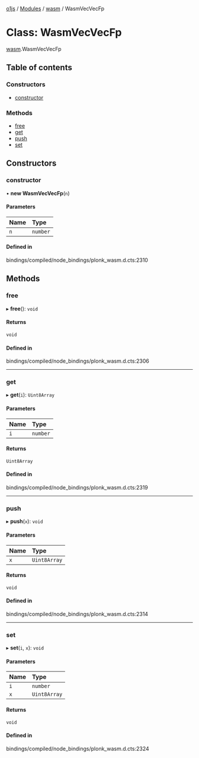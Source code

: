 [o1js](../README.md) / [Modules](../modules.md) / [wasm](../modules/wasm.md) / WasmVecVecFp

# Class: WasmVecVecFp

[wasm](../modules/wasm.md).WasmVecVecFp

## Table of contents

### Constructors

- [constructor](wasm.WasmVecVecFp.md#constructor)

### Methods

- [free](wasm.WasmVecVecFp.md#free)
- [get](wasm.WasmVecVecFp.md#get)
- [push](wasm.WasmVecVecFp.md#push)
- [set](wasm.WasmVecVecFp.md#set)

## Constructors

### constructor

• **new WasmVecVecFp**(`n`)

#### Parameters

| Name | Type |
| :------ | :------ |
| `n` | `number` |

#### Defined in

bindings/compiled/node_bindings/plonk_wasm.d.cts:2310

## Methods

### free

▸ **free**(): `void`

#### Returns

`void`

#### Defined in

bindings/compiled/node_bindings/plonk_wasm.d.cts:2306

___

### get

▸ **get**(`i`): `Uint8Array`

#### Parameters

| Name | Type |
| :------ | :------ |
| `i` | `number` |

#### Returns

`Uint8Array`

#### Defined in

bindings/compiled/node_bindings/plonk_wasm.d.cts:2319

___

### push

▸ **push**(`x`): `void`

#### Parameters

| Name | Type |
| :------ | :------ |
| `x` | `Uint8Array` |

#### Returns

`void`

#### Defined in

bindings/compiled/node_bindings/plonk_wasm.d.cts:2314

___

### set

▸ **set**(`i`, `x`): `void`

#### Parameters

| Name | Type |
| :------ | :------ |
| `i` | `number` |
| `x` | `Uint8Array` |

#### Returns

`void`

#### Defined in

bindings/compiled/node_bindings/plonk_wasm.d.cts:2324
